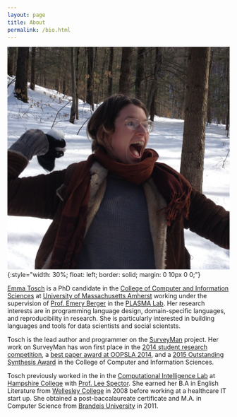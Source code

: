 ```yaml
---
layout: page
title: About
permalink: /bio.html
---
```


![Emma Tosch](headshot.jpg){:style="width: 30%; float: left; border: solid; margin: 0 10px 0 0;"}

[Emma Tosch](http://cics.umass.edu/~etosch) is a PhD candidate in the [College of Computer and Information Sciences](http://cics.umass.edu) at [University of Massachusetts Amherst](http://www.umass.edu) working under the supervision of [Prof. Emery Berger](http://cics.umass.edu/~emery) in the [PLASMA Lab](http://plasma.cs.umass.edu). Her research interests are in programming language design, domain-specific languages, and reproducibility in research. She is particularly interested in building languages and tools for data scientists and social scientsts.

Tosch is the lead author and programmer on the [SurveyMan](http://surveyman.org) project. Her work on SurveyMan has won first place in the [2014 student research competition](https://www.cics.umass.edu/news/latest-news/pldi-2014-awards-emery-berger-and-plasma-students), a [best paper award at OOPSLA 2014](http://www.nsf.gov/news/news_summ.jsp?cntn_id=133191&org=NSF), and a [2015 Outstanding Synthesis Award](https://www.cics.umass.edu/oaa2015) in the College of Computer and Information Sciences. 

Tosch previously worked in the in the [Computational Intelligence Lab](http://faculty.hampshire.edu/lspector/ici.html) at [Hampshire College](http://hampshire.edu) with [Prof. Lee Spector](http://faculty.hampshire.edu/lspector/). She earned her B.A in English Literature from [Wellesley College](http://www.wellesley.edu) in 2008 before working at a healthcare IT start up. She obtained a post-baccalaureate certificate and M.A. in Computer Science from [Brandeis University](http://www.brandeis.edu) in 2011. 